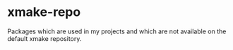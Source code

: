 # xmake-repo

Packages which are used in my projects and which are not available on the default xmake repository.